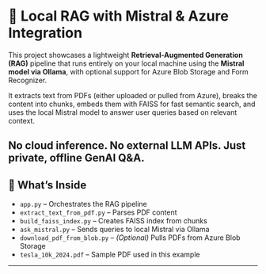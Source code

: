 # 🧠 Local RAG with Mistral & Azure Integration

This project showcases a lightweight **Retrieval-Augmented Generation (RAG)** pipeline that runs entirely on your local machine using the **Mistral model via Ollama**, with optional support for Azure Blob Storage and Form Recognizer.

It extracts text from PDFs (either uploaded or pulled from Azure), breaks the content into chunks, embeds them with FAISS for fast semantic search, and uses the local Mistral model to answer user queries based on relevant context.

No cloud inference. No external LLM APIs. Just private, offline GenAI Q&A.
---

## 🔧 What’s Inside

- `app.py` – Orchestrates the RAG pipeline  
- `extract_text_from_pdf.py` – Parses PDF content  
- `build_faiss_index.py` – Creates FAISS index from chunks  
- `ask_mistral.py` – Sends queries to local Mistral via Ollama  
- `download_pdf_from_blob.py` – *(Optional)* Pulls PDFs from Azure Blob Storage  
- `tesla_10k_2024.pdf` – Sample PDF used in this example

---
